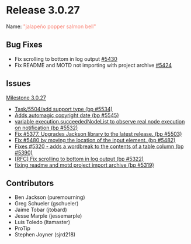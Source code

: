 # Release 3.0.27

Name: <span style="color: salmon"><span class="glyphicon glyphicon-bell"></span> "jalapeño popper salmon bell"</span>

## Bug Fixes

* Fix scrolling to bottom in log output [#5430](https://github.com/rundeck/rundeck/pull/5430)
* Fix README and MOTD not importing with project archive [#5424](https://github.com/rundeck/rundeck/pull/5424)

## Issues

[Milestone 3.0.27](https://github.com/rundeck/rundeck/milestone/128)

* [Task/5504/add support type (bp #5534)](https://github.com/rundeck/rundeck/pull/5551)
* [Adds automagic copyright date (bp #5545)](https://github.com/rundeck/rundeck/pull/5546)
* [variable execution.succeededNodeList to observe real node execution on notification (bp #5532)](https://github.com/rundeck/rundeck/pull/5536)
* [Fix #5377. Upgrades Jackson library to the latest release. (bp #5503)](https://github.com/rundeck/rundeck/pull/5510)
* [Fix #5480 by moving the location of the input element. (bp #5482)](https://github.com/rundeck/rundeck/pull/5490)
* [Fixes #5320 - adds a wordbreak to the contents of a table column (bp #5390)](https://github.com/rundeck/rundeck/pull/5437)
* [\[RFC\] Fix scrolling to bottom in log output (bp #5322)](https://github.com/rundeck/rundeck/pull/5430)
* [fixing readme and motd project import archive (bp #5319)](https://github.com/rundeck/rundeck/pull/5424)

## Contributors

* Ben Jackson (puremourning)
* Greg Schueler (gschueler)
* Jaime Tobar (jtobard)
* Jesse Marple (jessemarple)
* Luis Toledo (ltamaster)
* ProTip
* Stephen Joyner (sjrd218)